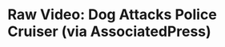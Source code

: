 <!--
id: 751394691
link: http://tumblr.atmos.org/post/751394691/raw-video-dog-attacks-police-cruiser-via
slug: raw-video-dog-attacks-police-cruiser-via
date: Tue Jun 29 2010 16:22:55 GMT-0700 (PDT)
publish: 2010-06-029
tags: 
title: Raw Video: Dog Attacks Police Cruiser (via AssociatedPress)
-->


Raw Video: Dog Attacks Police Cruiser (via AssociatedPress)
===========================================================



